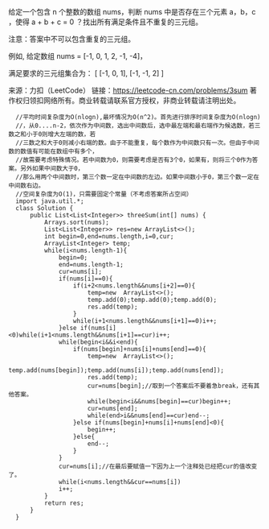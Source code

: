 给定一个包含 n 个整数的数组 nums，判断 nums 中是否存在三个元素 a，b，c ，使得 a + b + c = 0 ？找出所有满足条件且不重复的三元组。

注意：答案中不可以包含重复的三元组。

例如, 给定数组 nums = [-1, 0, 1, 2, -1, -4]，

满足要求的三元组集合为：
[
  [-1, 0, 1],
  [-1, -1, 2]
]

来源：力扣（LeetCode）
链接：https://leetcode-cn.com/problems/3sum
著作权归领扣网络所有。商业转载请联系官方授权，非商业转载请注明出处。

      //平均时间复杂度为O(nlogn),最坏情况为O(n^2)。首先进行排序时间复杂度为O(nlogn)
      //，从0....n-2，依次作为中间数，选出中间数后，选中最左端和最右端作为候选数，若三数之和小于0则增大左端的数，若
      //三数之和大于0则减小右端的数。由于不能重复，每个数作为中间数只有一次。但由于中间数的数值有可能在数组中有多个，
      //故需要考虑特殊情况。若中间数为0，则需要考虑是否有3个0，如果有，则将三个0作为答案。另外如果中间数大于0，
      //那么用两个中间数时，第三个数一定在中间数的左边。如果中间数小于0，第三个数一定在中间数右边。
      //空间复杂度为O(1)，只需要固定个常量（不考虑答案所占空间）
      import java.util.*;
      class Solution {
          public List<List<Integer>> threeSum(int[] nums) {
              Arrays.sort(nums);
              List<List<Integer>> res=new ArrayList<>();
              int begin=0,end=nums.length,i=0,cur;
              ArrayList<Integer> temp;
              while(i<nums.length-1){
                  begin=0;
                  end=nums.length-1;
                  cur=nums[i];
                  if(nums[i]==0){
                      if(i+2<nums.length&&nums[i+2]==0){
                          temp=new  ArrayList<>();
                          temp.add(0);temp.add(0);temp.add(0);
                          res.add(temp);
                      }
                      while(i+1<nums.length&&nums[i+1]==0)i++;
                  }else if(nums[i]<0)while(i+1<nums.length&&nums[i+1]==cur)i++;
                  while(begin<i&&i<end){
                      if(nums[begin]+nums[i]+nums[end]==0){
                          temp=new  ArrayList<>();
                          temp.add(nums[begin]);temp.add(nums[i]);temp.add(nums[end]);
                          res.add(temp);
                          cur=nums[begin];//取到一个答案后不要着急break，还有其他答案。
                          while(begin<i&&nums[begin]==cur)begin++;
                          cur=nums[end];
                          while(end>i&&nums[end]==cur)end--;
                      }else if(nums[begin]+nums[i]+nums[end]<0){
                          begin++;
                      }else{
                          end--;
                      }
                  }
                  cur=nums[i];//在最后要赋值一下因为上一个注释处已经把cur的值改变了。
                  while(i<nums.length&&cur==nums[i])
                  i++;
              }
              return res;
          }
      }
